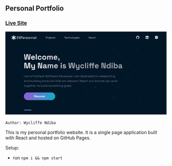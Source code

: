 ## Personal Portfolio

### [Live Site](https://espersonnel.github.io/ESPersonnel-Portfolio/)

![Portfolio Website](/public/images/home_screenshot.png)

    Author: Wycliffe Ndiba

This is my personal portfolio website. It is a single page application built with React and hosted on GitHub Pages.

Setup:
- run ```npm i && npm start```

